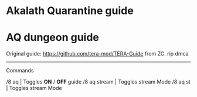 Akalath Quarantine guide 
======

# AQ dungeon guide

Original guide: https://github.com/tera-mod/TERA-Guide from ZC. rip dmca

------

Commands

/8 aq         | Toggles **ON** / **OFF** guide
/8 aq stream  | Toggles stream Mode
/8 aq st      | Toggles stream Mode